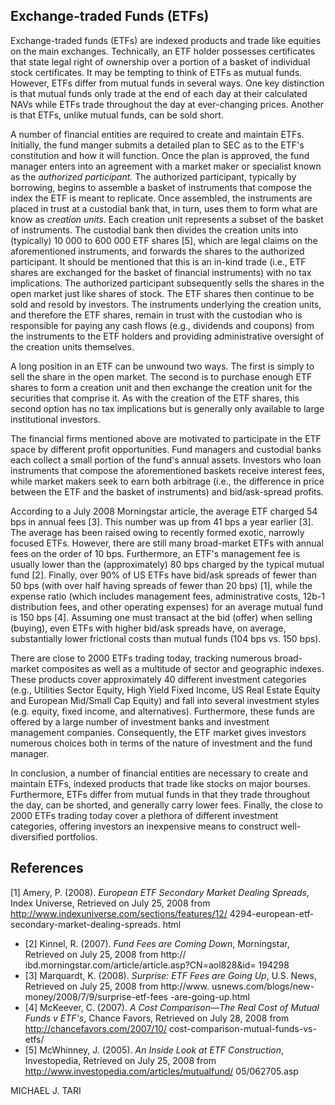 ## **Exchange-traded Funds (ETFs)**

Exchange-traded funds (ETFs) are indexed products and trade like equities on the main exchanges. Technically, an ETF holder possesses certificates that state legal right of ownership over a portion of a basket of individual stock certificates. It may be tempting to think of ETFs as mutual funds. However, ETFs differ from mutual funds in several ways. One key distinction is that mutual funds only trade at the end of each day at their calculated NAVs while ETFs trade throughout the day at ever-changing prices. Another is that ETFs, unlike mutual funds, can be sold short.

A number of financial entities are required to create and maintain ETFs. Initially, the fund manger submits a detailed plan to SEC as to the ETF's constitution and how it will function. Once the plan is approved, the fund manager enters into an agreement with a market maker or specialist known as the *authorized participant.* The authorized participant, typically by borrowing, begins to assemble a basket of instruments that compose the index the ETF is meant to replicate. Once assembled, the instruments are placed in trust at a custodial bank that, in turn, uses them to form what are know as *creation units*. Each creation unit represents a subset of the basket of instruments. The custodial bank then divides the creation units into (typically) 10 000 to 600 000 ETF shares [5], which are legal claims on the aforementioned instruments, and forwards the shares to the authorized participant. It should be mentioned that this is an in-kind trade (i.e., ETF shares are exchanged for the basket of financial instruments) with no tax implications. The authorized participant subsequently sells the shares in the open market just like shares of stock. The ETF shares then continue to be sold and resold by investors. The instruments underlying the creation units, and therefore the ETF shares, remain in trust with the custodian who is responsible for paying any cash flows (e.g., dividends and coupons) from the instruments to the ETF holders and providing administrative oversight of the creation units themselves.

A long position in an ETF can be unwound two ways. The first is simply to sell the share in the open market. The second is to purchase enough ETF shares to form a creation unit and then exchange the creation unit for the securities that comprise it. As with the creation of the ETF shares, this second option has no tax implications but is generally only available to large institutional investors.

The financial firms mentioned above are motivated to participate in the ETF space by different profit opportunities. Fund managers and custodial banks each collect a small portion of the fund's annual assets. Investors who loan instruments that compose the aforementioned baskets receive interest fees, while market makers seek to earn both arbitrage (i.e., the difference in price between the ETF and the basket of instruments) and bid/ask-spread profits.

According to a July 2008 Morningstar article, the average ETF charged 54 bps in annual fees [3]. This number was up from 41 bps a year earlier [3]. The average has been raised owing to recently formed exotic, narrowly focused ETFs. However, there are still many broad-market ETFs with annual fees on the order of 10 bps. Furthermore, an ETF's management fee is usually lower than the (approximately) 80 bps charged by the typical mutual fund [2]. Finally, over 90% of US ETFs have bid/ask spreads of fewer than 50 bps (with over half having spreads of fewer than 20 bps) [1], while the expense ratio (which includes management fees, administrative costs, 12b-1 distribution fees, and other operating expenses) for an average mutual fund is 150 bps [4]. Assuming one must transact at the bid (offer) when selling (buying), even ETFs with higher bid/ask spreads have, on average, substantially lower frictional costs than mutual funds (104 bps vs. 150 bps).

There are close to 2000 ETFs trading today, tracking numerous broad-market composites as well as a multitude of sector and geographic indexes. These products cover approximately 40 different investment categories (e.g., Utilities Sector Equity, High Yield Fixed Income, US Real Estate Equity and European Mid/Small Cap Equity) and fall into several investment styles (e.g. equity, fixed income, and alternatives). Furthermore, these funds are offered by a large number of investment banks and investment management companies. Consequently, the ETF market gives investors numerous choices both in terms of the nature of investment and the fund manager.

In conclusion, a number of financial entities are necessary to create and maintain ETFs, indexed products that trade like stocks on major bourses. Furthermore, ETFs differ from mutual funds in that they trade throughout the day, can be shorted, and generally carry lower fees. Finally, the close to 2000 ETFs trading today cover a plethora of different investment categories, offering investors an inexpensive means to construct well-diversified portfolios.

## **References**

[1] Amery, P. (2008). *European ETF Secondary Market Dealing Spreads*, Index Universe, Retrieved on July 25, 2008 from http://www.indexuniverse.com/sections/features/12/ 4294-european-etf-secondary-market-dealing-spreads. html

- [2] Kinnel, R. (2007). *Fund Fees are Coming Down*, Morningstar, Retrieved on July 25, 2008 from http:// ibd.morningstar.com/article/article.asp?CN=aol828&id= 194298
- [3] Marquardt, K. (2008). *Surprise: ETF Fees are Going Up*, U.S. News, Retrieved on July 25, 2008 from http://www. usnews.com/blogs/new-money/2008/7/9/surprise-etf-fees -are-going-up.html
- [4] McKeever, C. (2007). *A Cost Comparison—The Real Cost of Mutual Funds v ETF's*, Chance Favors, Retrieved on July 28, 2008 from http://chancefavors.com/2007/10/ cost-comparison-mutual-funds-vs-etfs/
- [5] McWhinney, J. (2005). *An Inside Look at ETF Construction*, Investopedia, Retrieved on July 25, 2008 from http://www.investopedia.com/articles/mutualfund/ 05/062705.asp

MICHAEL J. TARI